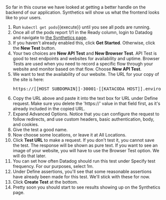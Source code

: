 So far in this course we have looked at getting a better handle on the backend of our application. Synthetics will show us what the frontend looks like to your users.

1. Run `kubectl get pods`{{execute}} until you see all pods are running.
2. Once all of the pods report 1/1 in the Ready column, login to Datadog and navigate to <a href="https://app.datadoghq.com/synthetics/list" target="_datadog">the Synthetics page</a>.
3. If you haven't already enabled this, click **Get Started**. Otherwise, click the **New Test** button.
4. Your two choices are **New API Test** and **New Browser Test**. API Test is good to test endpoints and websites for availability and uptime. Browser Tests are used when you need to record a specific flow through your website and monitor based on that flow. Choose **New API Test**.
5. We want to test the availability of our website. The URL for your copy of the site is here: <pre class="file" data-target="clipboard">https://[[HOST_SUBDOMAIN]]-30001-[[KATACODA_HOST]].environments.katacoda.com</pre>
6. Copy the URL above and paste it into the text box for URL under Define request. Make sure you delete the 'https://' value in that field first, as it's already included in the copied URL.
7. Expand Advanced Options. Notice that you can configure the request to follow redirects, and use custom headers, basic authentication, body, and cookies.
8. Give the test a good name.
9. Now choose some locations, or leave it at All Locations.
10. Click **Test URL** to make a request. If you don't test it, you cannot save the test. The response will be shown as pure text. If you want to see an image of your website, you will have to use the Browser Test option. We will do that later.
11. You can set how often Datadog should run this test under Specify test frequency. For our purposes, select 1m. 
12. Under Define assertions, you'll see that some reasonable assertions have already been made for this test. We'll stick with these for now.
13. Click **Create Test** at the bottom.
14. Pretty soon you should start to see results showing up on the Synthetics page. 

